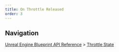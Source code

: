 ```yaml
---
title: On Throttle Released
order: 3
---
```

## Navigation

[Unreal Engine Blueprint API Reference](https://dev.epicgames.com/documentation/en-us/unreal-engine/BlueprintAPI) > [Throttle State](https://dev.epicgames.com/documentation/en-us/unreal-engine/BlueprintAPI/ThrottleState)
